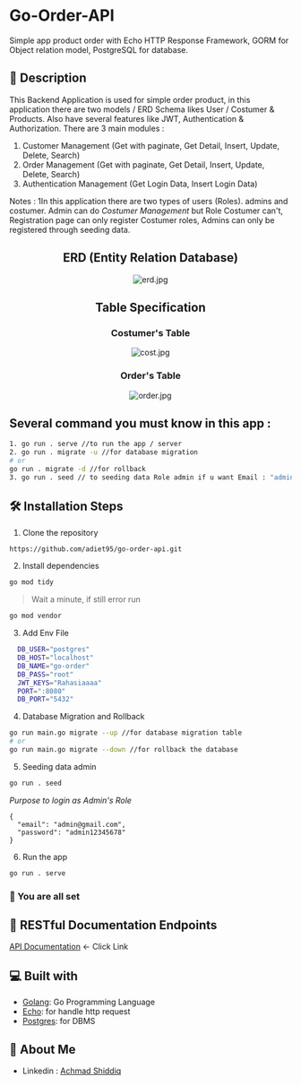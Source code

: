 # Go-Order-API
Simple app product order with Echo HTTP Response Framework, GORM for Object relation model, PostgreSQL for database.

## 🔗 Description

This Backend Application is used for simple order product, in this application there are two models / ERD Schema likes User / Costumer & Products.
Also have several features like JWT, Authentication & Authorization.
There are 3 main modules :
1. Customer Management (Get with paginate, Get Detail, Insert, Update, Delete,
Search)
2. Order Management (Get with paginate, Get Detail, Insert, Update, Delete,
Search)
3. Authentication Management (Get Login Data, Insert Login Data)

Notes :
1In this application there are two types of users (Roles). admins and costumer. 
   Admin can do *Costumer Management* but Role Costumer can't, Registration page can only register Costumer roles, Admins can only be registered through seeding data.

<h2 align="center">
 ERD (Entity Relation Database)
</h2>
<p align="center"><img src="https://res.cloudinary.com/dw5qffbop/image/upload/v1665874871/erd_c15gne.png" alt="erd.jpg" /></p>

<h2 align="center">
 Table Specification
</h2>

<h3 align="center">Costumer's Table</h3>
<p align="center"><img src="https://res.cloudinary.com/dw5qffbop/image/upload/v1665882605/table-cost_miwqjk.png" alt="cost.jpg" /></p>
<h3 align="center">Order's Table</h3>
<p align="center"><img src="https://res.cloudinary.com/dw5qffbop/image/upload/v1665882605/table-user_sz493j.png" alt="order.jpg" /></p>

## Several command you must know in this app :
```bash
1. go run . serve //to run the app / server
2. go run . migrate -u //for database migration
# or
go run . migrate -d //for rollback
3. go run . seed // to seeding data Role admin if u want Email : "admin@gmail.com" Pass : admin12345678
```

## 🛠️ Installation Steps

1. Clone the repository

```bash
https://github.com/adiet95/go-order-api.git
```

2. Install dependencies

```bash
go mod tidy
```
> Wait a minute, if still error run 

```bash
go mod vendor
```

3. Add Env File

```sh
  DB_USER="postgres"
  DB_HOST="localhost"
  DB_NAME="go-order"
  DB_PASS="root"
  JWT_KEYS="Rahasiaaaa"
  PORT=":8080"
  DB_PORT="5432"
```

4. Database Migration and Rollback

```bash
go run main.go migrate --up //for database migration table
# or
go run main.go migrate --down //for rollback the database
```

5. Seeding data admin

```bash
go run . seed
```
_Purpose to login as Admin's Role_
```
{
  "email": "admin@gmail.com",
  "password": "admin12345678"
}
```

6. Run the app

```bash
go run . serve
```

### 🚀 You are all set

## 🔗 RESTful Documentation Endpoints
[API Documentation](https://documenter.getpostman.com/view/28477373/2sA3e2hA7c) <- Click Link


## 💻 Built with

- [Golang](https://go.dev/): Go Programming Language
- [Echo](https://echo.labstack.com/): for handle http request
- [Postgres](https://www.postgresql.org/): for DBMS


## 🚀 About Me

- Linkedin : [Achmad Shiddiq](https://www.linkedin.com/in/achmad-shiddiq-alimudin/)

